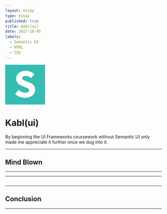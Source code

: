 ```yaml
---
layout: essay
type: essay
published: true
title: Kabl(ui)
date: 2017-10-05
labels:
  - Semantic UI
  - HTML
  - CSS
---
```


<img class="ui small left floated image" src="../images/semantic.png">

# Kabl(ui)  

By beginning the UI Frameworks coursework without Semantic UI only made me appreciate it further once we dug into it. 

<hr>

## Mind Blown



<hr>


<hr>

## 

<hr>
	
## Conclusion

 

<hr>
